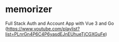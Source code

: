 # memorizer
Full Stack Auth and Account App with Vue 3 and Go (https://www.youtube.com/playlist?list=PLnrGn4P6C4P6yasdEJnEUhueTjCGXGuFe)
